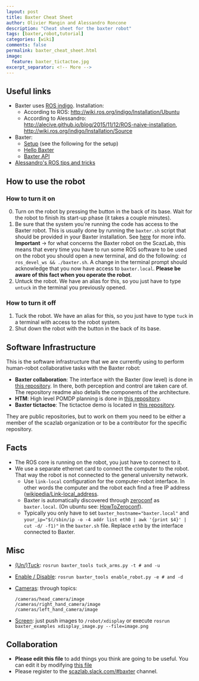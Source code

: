 ```yaml
---
layout: post
title: Baxter Cheat Sheet
author: Olivier Mangin and Alessandro Roncone
description: "Cheat sheet for the baxter robot"
tags: [baxter,robot,tutorial]
categories: [wiki]
comments: false
permalink: baxter_cheat_sheet.html
image:
  feature: baxter_tictactoe.jpg
excerpt_separator: <!-- More -->
---
```

## Useful links

- Baxter uses [ROS indigo](http://wiki.ros.org/indigo). Installation:
  - According to ROS: <http://wiki.ros.org/indigo/Installation/Ubuntu>
  - According to Alessandro: <http://alecive.github.io/blog/2015/11/12/ROS-naive-installation>, <http://wiki.ros.org/indigo/Installation/Source>
- Baxter:
  - [Setup](http://sdk.rethinkrobotics.com/wiki/Workstation_Setup) (see the following for the setup)
  - [Hello Baxter](http://sdk.rethinkrobotics.com/wiki/Hello_Baxter)
  - [Baxter API](http://sdk.rethinkrobotics.com/wiki/API_Reference)
- [Alessandro's ROS tips and tricks](http://alecive.github.io/blog/2016/02/08/ROS-concepts/)

<!-- More -->

## How to use the robot

### How to turn it on

 0. Turn on the robot by pressing the button in the back of its base. Wait for the robot to finish its start-up phase (it takes a couple minutes).
 1. Be sure that the system you're running the code has access to the Baxter robot. This is usually done by running the `baxter.sh` script that should be provided in your Baxter installation. See [here](http://sdk.rethinkrobotics.com/wiki/Hello_Baxter#Source_ROS_Environment_Setup_Script) for more info. **Important** → for what concerns the Baxter robot on the ScazLab, this means that every time you have to run some ROS software to be used on the robot you should open a new terminal, and do the following: ` cd ros_devel_ws && ./baxter.sh `. A change in the terminal prompt should acknowledge that you now have access to `baxter.local`. __Please be aware of this fact when you operate the robot__.
 2. Untuck the robot. We have an alias for this, so you just have to type `untuck` in the terminal you previously opened.

### How to turn it off

 1. Tuck the robot. We have an alias for this, so you just have to type `tuck` in a terminal with access to the robot system.
 2. Shut down the robot with the button in the back of its base.

## Software Infrastructure

This is the software infrastructure that we are currently using to perform human-robot collaborative tasks with the Baxter robot:

- **Baxter collaboration**: The interface with the Baxter (low level) is done in [this repository](https://github.com/scazlab/baxter_collaboration). In there, both perception and control are taken care of. The repository readme also details the components of the architecture.
- **HTM**: High level POMDP planning is done in [this repository](https://github.com/scazlab/htm).
- **Baxter tictactoe**: The tictactoe demo is located in [this repository](https://github.com/ScazLab/baxter_tictactoe).

They are public repositories, but to work on them you need to be either a member of the scazlab organization or to be a contributor for the specific repository.

## Facts

- The ROS core is running on the robot, you just have to connect to it.
- We use a separate ethernet card to connect the computer to the robot. That way the robot is not connected to the general university network.
  - Use `link-local` configuration for the computer-robot interface. In other words the computer and the robot each find a free IP address ([wikipedia/Link-local_address](https://en.wikipedia.org/wiki/Link-local_address).
  - Baxter is automatically discovered through [zeroconf](https://en.wikipedia.org/wiki/Zero-configuration_networking) as `baxter.local`. (On ubuntu see: [HowToZeroconf](https://help.ubuntu.com/community/HowToZeroconf)).
  - Typically you only have to set `baxter_hostname="baxter.local"` and `your_ip="$(/sbin/ip -o -4 addr list eth0 | awk '{print $4}' | cut -d/ -f1)"` in the `baxter.sh` file. Replace `eth0` by the interface connected to Baxter.

## Misc

- [(Un/)Tuck](https://github.com/RethinkRobotics/sdk-docs/wiki/Tuck-Arms-Example): `rosrun baxter_tools tuck_arms.py -t # and -u`

- [Enable / Disable](http://sdk.rethinkrobotics.com/wiki/Enable_Robot_Tool): `rosrun baxter_tools enable_robot.py -e # and -d`

- [Cameras](http://sdk.rethinkrobotics.com/wiki/API_Reference#Cameras): through topics:

  ~~~
  /cameras/head_camera/image
  /cameras/right_hand_camera/image
  /cameras/left_hand_camera/image
  ~~~

- [Screen](http://sdk.rethinkrobotics.com/wiki/API_Reference#Screen_.28xdisplay.29): just push images to `/robot/xdisplay` or execute
  `rosrun baxter_examples xdisplay_image.py --file=image.png`

## Collaboration

- **Please edit this file** to add things you think are going to be useful. You can edit it by modifying [this file](https://github.com/ScazLab/ScazLab.github.io/blob/master/_posts/2015-02-19-Baxter-cheat-sheet.md)
- Please register to the [scazlab.slack.com/#baxter](https://scazlab.slack.com/messages/baxter/) channel.
